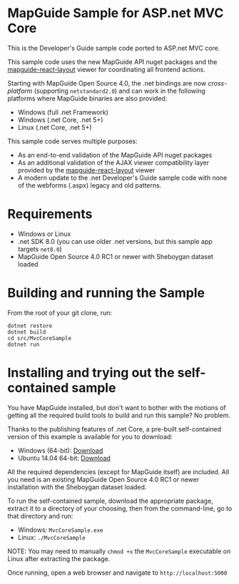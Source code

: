 # MapGuide Sample for ASP.net MVC Core

This is the Developer's Guide sample code ported to ASP.net MVC core.

This sample code uses the new MapGuide API nuget packages and the [mapguide-react-layout](https://github.com/jumpinjackie/mapguide-react-layout) viewer for coordinating all frontend actions.

Starting with MapGuide Open Source 4.0, the .net bindings are now *cross-platform* (supporting `netstandard2.0`) and can work in the following platforms where MapGuide binaries are also provided:

 * Windows (full .net Framework)
 * Windows (.net Core, .net 5+)
 * Linux (.net Core, .net 5+)

This sample code serves multiple purposes:

 * As an end-to-end validation of the MapGuide API nuget packages
 * As an additional validation of the AJAX viewer compatibility layer provided by the [mapguide-react-layout](https://github.com/jumpinjackie/mapguide-react-layout) viewer
 * A modern update to the .net Developer's Guide sample code with none of the webforms (.aspx) legacy and old patterns.

# Requirements

* Windows or Linux
* .net SDK 8.0 (you can use older .net versions, but this sample app targets `net8.0`)
* MapGuide Open Source 4.0 RC1 or newer with Sheboygan dataset loaded

# Building and running the Sample

From the root of your git clone, run:

```
dotnet restore
dotnet build
cd src/MvcCoreSample
dotnet run
```

# Installing and trying out the self-contained sample

You have MapGuide installed, but don't want to bother with the motions of getting all the required build tools to build and run this sample? No problem.

Thanks to the publishing features of .net Core, a pre-built self-contained version of this example is available for you to download:

 * Windows (64-bit): [Download](https://github.com/jumpinjackie/mapguide-mvc-core-sample/releases/download/v0.2/MapGuide_MvcCoreSample_Windows_x64.zip)
 * Ubuntu 14.04 64-bit: [Download](https://github.com/jumpinjackie/mapguide-mvc-core-sample/releases/download/v0.2/MapGuide_MvcCoreSample_Linux_x64.zip)

All the required dependencies (except for MapGuide itself) are included. All you need is an existing MapGuide Open Source 4.0 RC1 or newer installation with the Sheboygan dataset loaded.

To run the self-contained sample, download the appropriate package, extract it to a directory of your choosing, then from the command-line, go to that directory and run:

 * Windows: `MvcCoreSample.exe`
 * Linux: `./MvcCoreSample`

NOTE: You may need to manually `chmod +x` the `MvcCoreSample` executable on Linux after extracting the package.

Once running, open a web browser and navigate to `http://localhost:5000`